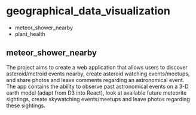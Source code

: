 # geographical_data_visualization
* meteor_shower_nearby
* plant_health

## meteor_shower_nearby
The project aims to create a web application that allows users to discover asteroid/metroid events nearby, create asteroid watching events/meetups, and share photos and leave comments regarding an astronomical event. The app contains the ability to observe past astronomical events on a 3-D earth model (adapt from D3 into React), look at available future meteorite sightings, create skywatching events/meetups and leave photos regarding these sightings. 
